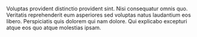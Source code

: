 Voluptas provident distinctio provident sint. Nisi consequatur omnis quo. Veritatis reprehenderit eum asperiores sed voluptas natus laudantium eos libero. Perspiciatis quis dolorem qui nam dolore. Qui explicabo excepturi atque eos quo atque molestias ipsam.